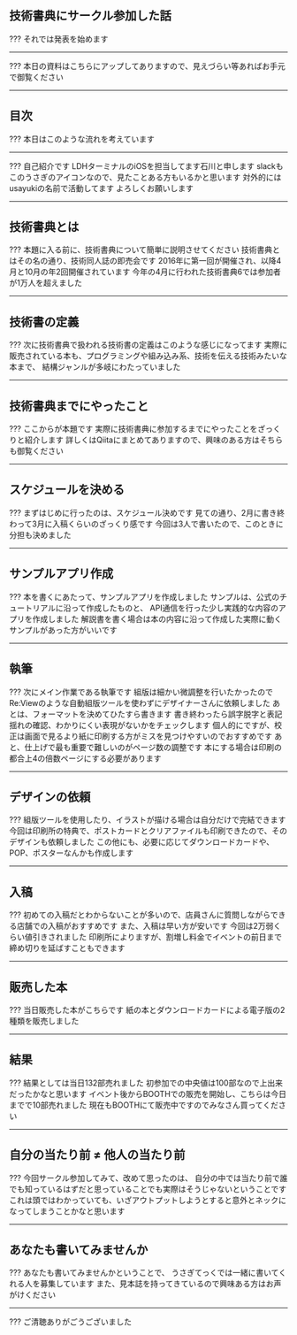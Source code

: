 ## 技術書典にサークル参加した話

???
それでは発表を始めます

---

???
本日の資料はこちらにアップしてありますので、見えづらい等あればお手元で御覧ください

---

## 目次

???
本日はこのような流れを考えています

---

???
自己紹介です
LDHターミナルのiOSを担当してます石川と申します
slackもこのうさぎのアイコンなので、見たことある方もいるかと思います
対外的にはusayukiの名前で活動してます
よろしくお願いします

---

## 技術書典とは

???
本題に入る前に、技術書典について簡単に説明させてください
技術書典とはその名の通り、技術同人誌の即売会です
2016年に第一回が開催され、以降4月と10月の年2回開催されています
今年の4月に行われた技術書典6では参加者が1万人を超えました

---

## 技術書の定義

???
次に技術書典で扱われる技術書の定義はこのような感じになってます
実際に販売されている本も、プログラミングや組み込み系、技術を伝える技術みたいな本まで、
結構ジャンルが多岐にわたっていました

---

## 技術書典までにやったこと

???
ここからが本題です
実際に技術書典に参加するまでにやったことをざっくりと紹介します
詳しくはQiitaにまとめてありますので、興味のある方はそちらも御覧ください

---

## スケジュールを決める

???
まずはじめに行ったのは、スケジュール決めです
見ての通り、2月に書き終わって3月に入稿くらいのざっくり感です
今回は3人で書いたので、このときに分担も決めました

---

## サンプルアプリ作成

???
本を書くにあたって、サンプルアプリを作成しました
サンプルは、公式のチュートリアルに沿って作成したものと、
API通信を行った少し実践的な内容のアプリを作成しました
解説書を書く場合は本の内容に沿って作成した実際に動くサンプルがあった方がいいです

---

## 執筆

???
次にメイン作業である執筆です
組版は細かい微調整を行いたかったのでRe:Viewのような自動組版ツールを使わずにデザイナーさんに依頼しました
あとは、フォーマットを決めてひたすら書きます
書き終わったら誤字脱字と表記揺れの確認、わかりにくい表現がないかをチェックします
個人的にですが、校正は画面で見るより紙に印刷する方がミスを見つけやすいのでおすすめです
あと、仕上げで最も重要で難しいのがページ数の調整です
本にする場合は印刷の都合上4の倍数ページにする必要があります

---

## デザインの依頼

???
組版ツールを使用したり、イラストが描ける場合は自分だけで完結できます
今回は印刷所の特典で、ポストカードとクリアファイルも印刷できたので、そのデザインも依頼しました
この他にも、必要に応じてダウンロードカードや、POP、ポスターなんかも作成します

---

## 入稿

???
初めての入稿だとわからないことが多いので、店員さんに質問しながらできる店舗での入稿がおすすめです
また、入稿は早い方が安いです
今回は2万弱くらい値引きされました
印刷所によりますが、割増し料金でイベントの前日まで締め切りを延ばすこともできます

---

## 販売した本

???
当日販売した本がこちらです
紙の本とダウンロードカードによる電子版の2種類を販売しました

---

## 結果

???
結果としては当日132部売れました
初参加での中央値は100部なので上出来だったかなと思います
イベント後からBOOTHでの販売を開始し、こちらは今日までで10部売れました
現在もBOOTHにて販売中ですのでみなさん買ってください

---

## 自分の当たり前 ≠ 他人の当たり前

???
今回サークル参加してみて、改めて思ったのは、
自分の中では当たり前で誰でも知っているはずだと思っていることでも実際はそうじゃないということです
これは頭ではわかっていても、いざアウトプットしようとすると意外とネックになってしまうことかなと思います

---

## あなたも書いてみませんか

???
あなたも書いてみませんかということで、
うさぎてっくでは一緒に書いてくれる人を募集しています
また、見本誌を持ってきているので興味ある方はお声がけください

___

???
ご清聴ありがごうございました

